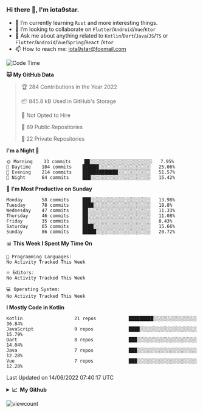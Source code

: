 ### Hi there 👋, I'm iota9star.

- 🌱 I’m currently learning `Rust` and more interesting things.
- 👯 I’m looking to collaborate on `Flutter`/`Android`/`Vue`/`Ktor`
- 💬 Ask me about anything related to `Kotlin`/`Dart`/`Java`/`JS`/`TS` or `Flutter`/`Android`/`Vue`/`Spring`/`React`
  /`Ktor`
- 📫 How to reach me: [iota9star@foxmail.com](iota9star@foxmail.com)



<!--START_SECTION:waka-->
![Code Time](http://img.shields.io/badge/Code%20Time-3%2C088%20hrs%2012%20mins-blue)

**🐱 My GitHub Data** 

> 🏆 284 Contributions in the Year 2022
 > 
> 📦 845.8 kB Used in GitHub's Storage 
 > 
> 🚫 Not Opted to Hire
 > 
> 📜 69 Public Repositories 
 > 
> 🔑 22 Private Repositories  
 > 
**I'm a Night 🦉** 

```text
🌞 Morning    33 commits     ██░░░░░░░░░░░░░░░░░░░░░░░   7.95% 
🌆 Daytime    104 commits    ██████░░░░░░░░░░░░░░░░░░░   25.06% 
🌃 Evening    214 commits    █████████████░░░░░░░░░░░░   51.57% 
🌙 Night      64 commits     ███░░░░░░░░░░░░░░░░░░░░░░   15.42%

```
📅 **I'm Most Productive on Sunday** 

```text
Monday       58 commits     ███░░░░░░░░░░░░░░░░░░░░░░   13.98% 
Tuesday      78 commits     ████░░░░░░░░░░░░░░░░░░░░░   18.8% 
Wednesday    47 commits     ██░░░░░░░░░░░░░░░░░░░░░░░   11.33% 
Thursday     46 commits     ██░░░░░░░░░░░░░░░░░░░░░░░   11.08% 
Friday       35 commits     ██░░░░░░░░░░░░░░░░░░░░░░░   8.43% 
Saturday     65 commits     ████░░░░░░░░░░░░░░░░░░░░░   15.66% 
Sunday       86 commits     █████░░░░░░░░░░░░░░░░░░░░   20.72%

```


📊 **This Week I Spent My Time On** 

```text
💬 Programming Languages: 
No Activity Tracked This Week

🔥 Editors: 
No Activity Tracked This Week

💻 Operating System: 
No Activity Tracked This Week

```

**I Mostly Code in Kotlin** 

```text
Kotlin                   21 repos            █████████░░░░░░░░░░░░░░░░   36.84% 
JavaScript               9 repos             ████░░░░░░░░░░░░░░░░░░░░░   15.79% 
Dart                     8 repos             ███░░░░░░░░░░░░░░░░░░░░░░   14.04% 
Java                     7 repos             ███░░░░░░░░░░░░░░░░░░░░░░   12.28% 
Vue                      7 repos             ███░░░░░░░░░░░░░░░░░░░░░░   12.28%

```



 Last Updated on 14/06/2022 07:40:17 UTC
<!--END_SECTION:waka-->

<details>
  <summary><b>📈&nbsp;&nbsp;My Github</b></summary>
  <br>
  <img src='https://github-profile-trophy.vercel.app/?username=iota9star'>
  <img src='https://bad-apple-github-readme.vercel.app/api?show_bg=1&username=iota9star&hide_title=true'>
  <img src='http://cr-skills-chart-widget.azurewebsites.net/api/api?username=iota9star'>
</details>


![viewcount](https://count.getloli.com/get/@iota9star?theme=rule34)
